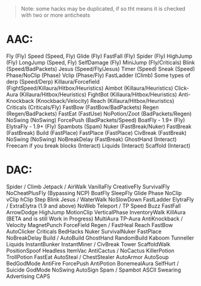 

> Note: some hacks may be duplicated, if so tht means it is checked with two or more anticheats

# AAC:

Fly (Fly)
Speed (Speed, Fly)
Glide (Fly)
FastFall (Fly)
Spider (Fly)
HighJump (Fly)
LongJump (Speed, Fly)
SelfDamage (Fly)
MiniJump (Fly/Criticals)
Blink (Speed/BadPackets)
Jesus (Speed/Fly/Jesus)
Timer (Speed)
Sneak (Speed)
Phase/NoClip (Phase)
Vclip (Phase/Fly)
FastLadder (Climb)
Some types of derp (Speed/Derp)
Killaura/Forcefield (FightSpeed/Killaura/Hitbox/Heuristics)
Aimbot (Killaura/Heuristics)
Click-Aura (Killaura/Hitbox/Heuristics)
FightBot (Killaura/Hitbox/Heuristics)
Anti-Knockback (Knockback/Velocity)
Reach (Killaura/Hitbox/Heuristics)
Criticals (Criticals/Fly)
FastBow (FastBow/BadPackets)
Regen (Regen/BadPackets)
FastEat (FastUse)
NoPotion/Zoot (BadPackets/Regen)
NoSwing (NoSwing)
ForcePush (BadPackets/Speed)
BoatFly - 1.9+ (Fly)
ElytraFly - 1.9+ (Fly)
Spambots (Spam)
Nuker (FastBreak/Nuker)
FastBreak (FastBreak)
Build (FastPlace)
FastPlace (FastPlace)
CivBreak (FastBreak)
NoSwing (NoSwing)
NoBreakDelay (FastBreak)
GhostHand (Interact)
Freecam if you break blocks (Interact)
Liquids (Interact)
Scaffold (Interact)

# DAC:

Spider / Climb
Jetpack / AirWalk
VanillaFly
CreativeFly
SurvivalFly
NoCheatPlusFly (Bypassing NCP)
BoatFly
SleepFly
Glide
Phase
NoClip
vClip
hClip
Step
Blink
Jesus / WaterWalk
NoSlowDown
FastLadder
ElytraFly / ExtraElytra (1.9 and above)
NoWeb
Teleport / TP
Speed
Buzz
FastFall
ArrowDodge
HighJump
MotionClip
VerticalPhase
InventoryWalk
KillAura (BETA and is still Work in Progress)
MultiAura
TP-Aura
AntiKnockback / Velocity
MagnetPunch
ForceField
Regen / FastHeal
Reach
FastBow
AutoClicker
Criticals
BedHacks
Nuker
SurvivalNuker
FastPlace
NoBreakDelay
Build / AutoBuild
GhostHand
RandomBuild
Kaboom
Tunneller
Liquids
InstantBunker
InstantMiner / CivBreak
Tower
ScaffoldWalk
PositionSpoof
Headless
ItemVac
AntiCactus / NoCactus
KillerPotion
TrollPotion
FastEat
AutoSteal / ChestStealer
AutoArmor
AutoSoup
BedGodMode
AntiFire
ForcePush
AntiPotion
BonemealAura
SelfHurt / Suicide
GodMode
NoSwing
AutoSign
Spam / Spambot
ASCII
Swearing
Advertising
CAPS
